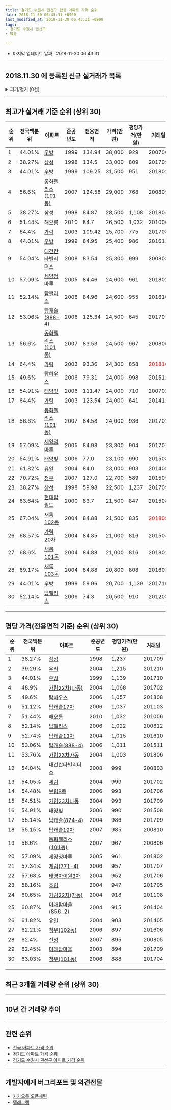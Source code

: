 ```yaml
---
title: 경기도 수원시 권선구 탑동 아파트 가격 순위
date: 2018-11-30 06:43:31 +0900
last_modified_at: 2018-11-30 06:43:31 +0900
tags:
- 경기도 수원시 권선구
- 탑동

---
```


* 마지막 업데이트 날짜 : 2018-11-30 06:43:31

---

## 2018.11.30 에 등록된 신규 실거래가 목록

<details>
<summary>펴기/접기 (0건)</summary>
<div markdown="1">

|아파트|전국백분위|준공년도|전용면적|가격(만원)|평당가격(만원)|거래일|
|---|---|---|---|---|---|---|
|없음|||||||


</div>
</details>

---

## 최고가 실거래 기준 순위 (상위 30)


|순위|전국백분위|아파트|준공년도|전용면적|가격(만원)|평당가격(만원)|거래일|
|---|---|---|---|---|---|---|---|
|1|44.01%|[우방](https://search.naver.com/search.naver?query=%EA%B2%BD%EA%B8%B0%EB%8F%84+%EC%88%98%EC%9B%90%EC%8B%9C+%EA%B6%8C%EC%84%A0%EA%B5%AC+%ED%83%91%EB%8F%99+%EC%9A%B0%EB%B0%A9)|1999|134.94|38,000|929|200706|
|2|38.27%|[삼성](https://search.naver.com/search.naver?query=%EA%B2%BD%EA%B8%B0%EB%8F%84+%EC%88%98%EC%9B%90%EC%8B%9C+%EA%B6%8C%EC%84%A0%EA%B5%AC+%ED%83%91%EB%8F%99+%EC%82%BC%EC%84%B1)|1998|134.5|33,000|809|201709|
|3|44.01%|[우방](https://search.naver.com/search.naver?query=%EA%B2%BD%EA%B8%B0%EB%8F%84+%EC%88%98%EC%9B%90%EC%8B%9C+%EA%B6%8C%EC%84%A0%EA%B5%AC+%ED%83%91%EB%8F%99+%EC%9A%B0%EB%B0%A9)|1999|109.25|31,500|951|201802|
|4|56.6%|[동화펠리스(101동)](https://search.naver.com/search.naver?query=%EA%B2%BD%EA%B8%B0%EB%8F%84+%EC%88%98%EC%9B%90%EC%8B%9C+%EA%B6%8C%EC%84%A0%EA%B5%AC+%ED%83%91%EB%8F%99+%EB%8F%99%ED%99%94%ED%8E%A0%EB%A6%AC%EC%8A%A4%28101%EB%8F%99%29)|2007|124.58|29,000|768|200805|
|5|38.27%|[삼성](https://search.naver.com/search.naver?query=%EA%B2%BD%EA%B8%B0%EB%8F%84+%EC%88%98%EC%9B%90%EC%8B%9C+%EA%B6%8C%EC%84%A0%EA%B5%AC+%ED%83%91%EB%8F%99+%EC%82%BC%EC%84%B1)|1998|84.87|28,500|1,108|201804|
|6|51.44%|[해오름](https://search.naver.com/search.naver?query=%EA%B2%BD%EA%B8%B0%EB%8F%84+%EC%88%98%EC%9B%90%EC%8B%9C+%EA%B6%8C%EC%84%A0%EA%B5%AC+%ED%83%91%EB%8F%99+%ED%95%B4%EC%98%A4%EB%A6%84)|2010|84.7|26,500|1,032|201006|
|7|64.4%|[가림](https://search.naver.com/search.naver?query=%EA%B2%BD%EA%B8%B0%EB%8F%84+%EC%88%98%EC%9B%90%EC%8B%9C+%EA%B6%8C%EC%84%A0%EA%B5%AC+%ED%83%91%EB%8F%99+%EA%B0%80%EB%A6%BC)|2003|109.42|25,700|775|201708|
|8|44.01%|[우방](https://search.naver.com/search.naver?query=%EA%B2%BD%EA%B8%B0%EB%8F%84+%EC%88%98%EC%9B%90%EC%8B%9C+%EA%B6%8C%EC%84%A0%EA%B5%AC+%ED%83%91%EB%8F%99+%EC%9A%B0%EB%B0%A9)|1999|84.95|25,400|986|201611|
|9|54.04%|[대건칸타빌리더스](https://search.naver.com/search.naver?query=%EA%B2%BD%EA%B8%B0%EB%8F%84+%EC%88%98%EC%9B%90%EC%8B%9C+%EA%B6%8C%EC%84%A0%EA%B5%AC+%ED%83%91%EB%8F%99+%EB%8C%80%EA%B1%B4%EC%B9%B8%ED%83%80%EB%B9%8C%EB%A6%AC%EB%8D%94%EC%8A%A4)|2008|83.54|25,300|999|200803|
|10|57.09%|[세양청마루](https://search.naver.com/search.naver?query=%EA%B2%BD%EA%B8%B0%EB%8F%84+%EC%88%98%EC%9B%90%EC%8B%9C+%EA%B6%8C%EC%84%A0%EA%B5%AC+%ED%83%91%EB%8F%99+%EC%84%B8%EC%96%91%EC%B2%AD%EB%A7%88%EB%A3%A8)|2005|84.46|24,600|961|201802|
|11|52.14%|[탑팰리스](https://search.naver.com/search.naver?query=%EA%B2%BD%EA%B8%B0%EB%8F%84+%EC%88%98%EC%9B%90%EC%8B%9C+%EA%B6%8C%EC%84%A0%EA%B5%AC+%ED%83%91%EB%8F%99+%ED%83%91%ED%8C%B0%EB%A6%AC%EC%8A%A4)|2006|84.96|24,600|955|201610|
|12|53.06%|[탑캐슬(888-4)](https://search.naver.com/search.naver?query=%EA%B2%BD%EA%B8%B0%EB%8F%84+%EC%88%98%EC%9B%90%EC%8B%9C+%EA%B6%8C%EC%84%A0%EA%B5%AC+%ED%83%91%EB%8F%99+%ED%83%91%EC%BA%90%EC%8A%AC%28888-4%29)|2006|125.34|24,500|645|201707|
|13|56.6%|[동화펠리스(101동)](https://search.naver.com/search.naver?query=%EA%B2%BD%EA%B8%B0%EB%8F%84+%EC%88%98%EC%9B%90%EC%8B%9C+%EA%B6%8C%EC%84%A0%EA%B5%AC+%ED%83%91%EB%8F%99+%EB%8F%99%ED%99%94%ED%8E%A0%EB%A6%AC%EC%8A%A4%28101%EB%8F%99%29)|2007|83.53|24,500|967|200806|
|14|64.4%|[가림](https://search.naver.com/search.naver?query=%EA%B2%BD%EA%B8%B0%EB%8F%84+%EC%88%98%EC%9B%90%EC%8B%9C+%EA%B6%8C%EC%84%A0%EA%B5%AC+%ED%83%91%EB%8F%99+%EA%B0%80%EB%A6%BC)|2003|93.36|24,300|858|<span style="color:red">201810</span>|
|15|49.6%|[탑하우스](https://search.naver.com/search.naver?query=%EA%B2%BD%EA%B8%B0%EB%8F%84+%EC%88%98%EC%9B%90%EC%8B%9C+%EA%B6%8C%EC%84%A0%EA%B5%AC+%ED%83%91%EB%8F%99+%ED%83%91%ED%95%98%EC%9A%B0%EC%8A%A4)|2006|79.31|24,000|998|201511|
|16|54.91%|[태양빛](https://search.naver.com/search.naver?query=%EA%B2%BD%EA%B8%B0%EB%8F%84+%EC%88%98%EC%9B%90%EC%8B%9C+%EA%B6%8C%EC%84%A0%EA%B5%AC+%ED%83%91%EB%8F%99+%ED%83%9C%EC%96%91%EB%B9%9B)|2006|111.47|24,000|710|200702|
|17|64.4%|[가림](https://search.naver.com/search.naver?query=%EA%B2%BD%EA%B8%B0%EB%8F%84+%EC%88%98%EC%9B%90%EC%8B%9C+%EA%B6%8C%EC%84%A0%EA%B5%AC+%ED%83%91%EB%8F%99+%EA%B0%80%EB%A6%BC)|2003|123.54|24,000|641|201411|
|18|56.6%|[동화펠리스(101동)](https://search.naver.com/search.naver?query=%EA%B2%BD%EA%B8%B0%EB%8F%84+%EC%88%98%EC%9B%90%EC%8B%9C+%EA%B6%8C%EC%84%A0%EA%B5%AC+%ED%83%91%EB%8F%99+%EB%8F%99%ED%99%94%ED%8E%A0%EB%A6%AC%EC%8A%A4%28101%EB%8F%99%29)|2007|84.58|24,000|936|201702|
|19|57.09%|[세양청마루](https://search.naver.com/search.naver?query=%EA%B2%BD%EA%B8%B0%EB%8F%84+%EC%88%98%EC%9B%90%EC%8B%9C+%EA%B6%8C%EC%84%A0%EA%B5%AC+%ED%83%91%EB%8F%99+%EC%84%B8%EC%96%91%EC%B2%AD%EB%A7%88%EB%A3%A8)|2005|84.98|23,300|904|201707|
|20|54.91%|[태양빛](https://search.naver.com/search.naver?query=%EA%B2%BD%EA%B8%B0%EB%8F%84+%EC%88%98%EC%9B%90%EC%8B%9C+%EA%B6%8C%EC%84%A0%EA%B5%AC+%ED%83%91%EB%8F%99+%ED%83%9C%EC%96%91%EB%B9%9B)|2006|77.0|23,100|990|201508|
|21|61.82%|[유일](https://search.naver.com/search.naver?query=%EA%B2%BD%EA%B8%B0%EB%8F%84+%EC%88%98%EC%9B%90%EC%8B%9C+%EA%B6%8C%EC%84%A0%EA%B5%AC+%ED%83%91%EB%8F%99+%EC%9C%A0%EC%9D%BC)|2004|84.0|23,000|903|201405|
|22|70.72%|[청우](https://search.naver.com/search.naver?query=%EA%B2%BD%EA%B8%B0%EB%8F%84+%EC%88%98%EC%9B%90%EC%8B%9C+%EA%B6%8C%EC%84%A0%EA%B5%AC+%ED%83%91%EB%8F%99+%EC%B2%AD%EC%9A%B0)|2007|127.0|22,700|589|201505|
|23|38.27%|[삼성](https://search.naver.com/search.naver?query=%EA%B2%BD%EA%B8%B0%EB%8F%84+%EC%88%98%EC%9B%90%EC%8B%9C+%EA%B6%8C%EC%84%A0%EA%B5%AC+%ED%83%91%EB%8F%99+%EC%82%BC%EC%84%B1)|1998|59.98|22,500|1,237|201709|
|24|63.64%|[현대탑월드](https://search.naver.com/search.naver?query=%EA%B2%BD%EA%B8%B0%EB%8F%84+%EC%88%98%EC%9B%90%EC%8B%9C+%EA%B6%8C%EC%84%A0%EA%B5%AC+%ED%83%91%EB%8F%99+%ED%98%84%EB%8C%80%ED%83%91%EC%9B%94%EB%93%9C)|2000|83.7|21,500|847|201508|
|25|67.04%|[새롬102동](https://search.naver.com/search.naver?query=%EA%B2%BD%EA%B8%B0%EB%8F%84+%EC%88%98%EC%9B%90%EC%8B%9C+%EA%B6%8C%EC%84%A0%EA%B5%AC+%ED%83%91%EB%8F%99+%EC%83%88%EB%A1%AC102%EB%8F%99)|2004|84.88|21,500|835|<span style="color:red">201809</span>|
|26|68.57%|[가림20차](https://search.naver.com/search.naver?query=%EA%B2%BD%EA%B8%B0%EB%8F%84+%EC%88%98%EC%9B%90%EC%8B%9C+%EA%B6%8C%EC%84%A0%EA%B5%AC+%ED%83%91%EB%8F%99+%EA%B0%80%EB%A6%BC20%EC%B0%A8)|2004|84.85|21,000|816|201504|
|27|68.6%|[새롬101동](https://search.naver.com/search.naver?query=%EA%B2%BD%EA%B8%B0%EB%8F%84+%EC%88%98%EC%9B%90%EC%8B%9C+%EA%B6%8C%EC%84%A0%EA%B5%AC+%ED%83%91%EB%8F%99+%EC%83%88%EB%A1%AC101%EB%8F%99)|2004|84.88|21,000|816|201801|
|28|69.17%|[새롬103동](https://search.naver.com/search.naver?query=%EA%B2%BD%EA%B8%B0%EB%8F%84+%EC%88%98%EC%9B%90%EC%8B%9C+%EA%B6%8C%EC%84%A0%EA%B5%AC+%ED%83%91%EB%8F%99+%EC%83%88%EB%A1%AC103%EB%8F%99)|2004|84.88|20,800|808|201607|
|29|44.01%|[우방](https://search.naver.com/search.naver?query=%EA%B2%BD%EA%B8%B0%EB%8F%84+%EC%88%98%EC%9B%90%EC%8B%9C+%EA%B6%8C%EC%84%A0%EA%B5%AC+%ED%83%91%EB%8F%99+%EC%9A%B0%EB%B0%A9)|1999|59.96|20,700|1,139|201710|
|30|52.14%|[탑팰리스](https://search.naver.com/search.naver?query=%EA%B2%BD%EA%B8%B0%EB%8F%84+%EC%88%98%EC%9B%90%EC%8B%9C+%EA%B6%8C%EC%84%A0%EA%B5%AC+%ED%83%91%EB%8F%99+%ED%83%91%ED%8C%B0%EB%A6%AC%EC%8A%A4)|2006|74.3|20,500|910|201203|


---

## 평당 가격(전용면적 기준) 순위 (상위 30)


|순위|전국백분위|아파트|준공년도|평당가격(만원)|거래일|
|---|---|---|---|---|---|
|1|38.27%|[삼성](https://search.naver.com/search.naver?query=%EA%B2%BD%EA%B8%B0%EB%8F%84+%EC%88%98%EC%9B%90%EC%8B%9C+%EA%B6%8C%EC%84%A0%EA%B5%AC+%ED%83%91%EB%8F%99+%EC%82%BC%EC%84%B1)|1998|1,237|201709|
|2|39.29%|[우리](https://search.naver.com/search.naver?query=%EA%B2%BD%EA%B8%B0%EB%8F%84+%EC%88%98%EC%9B%90%EC%8B%9C+%EA%B6%8C%EC%84%A0%EA%B5%AC+%ED%83%91%EB%8F%99+%EC%9A%B0%EB%A6%AC)|2004|1,215|201210|
|3|44.01%|[우방](https://search.naver.com/search.naver?query=%EA%B2%BD%EA%B8%B0%EB%8F%84+%EC%88%98%EC%9B%90%EC%8B%9C+%EA%B6%8C%EC%84%A0%EA%B5%AC+%ED%83%91%EB%8F%99+%EC%9A%B0%EB%B0%A9)|1999|1,139|201710|
|4|48.9%|[가림22차(나동)](https://search.naver.com/search.naver?query=%EA%B2%BD%EA%B8%B0%EB%8F%84+%EC%88%98%EC%9B%90%EC%8B%9C+%EA%B6%8C%EC%84%A0%EA%B5%AC+%ED%83%91%EB%8F%99+%EA%B0%80%EB%A6%BC22%EC%B0%A8%28%EB%82%98%EB%8F%99%29)|2004|1,068|201702|
|5|49.6%|[탑하우스](https://search.naver.com/search.naver?query=%EA%B2%BD%EA%B8%B0%EB%8F%84+%EC%88%98%EC%9B%90%EC%8B%9C+%EA%B6%8C%EC%84%A0%EA%B5%AC+%ED%83%91%EB%8F%99+%ED%83%91%ED%95%98%EC%9A%B0%EC%8A%A4)|2006|1,057|201808|
|6|51.12%|[탑캐슬17차](https://search.naver.com/search.naver?query=%EA%B2%BD%EA%B8%B0%EB%8F%84+%EC%88%98%EC%9B%90%EC%8B%9C+%EA%B6%8C%EC%84%A0%EA%B5%AC+%ED%83%91%EB%8F%99+%ED%83%91%EC%BA%90%EC%8A%AC17%EC%B0%A8)|2006|1,037|201103|
|7|51.44%|[해오름](https://search.naver.com/search.naver?query=%EA%B2%BD%EA%B8%B0%EB%8F%84+%EC%88%98%EC%9B%90%EC%8B%9C+%EA%B6%8C%EC%84%A0%EA%B5%AC+%ED%83%91%EB%8F%99+%ED%95%B4%EC%98%A4%EB%A6%84)|2010|1,032|201006|
|8|52.14%|[탑팰리스](https://search.naver.com/search.naver?query=%EA%B2%BD%EA%B8%B0%EB%8F%84+%EC%88%98%EC%9B%90%EC%8B%9C+%EA%B6%8C%EC%84%A0%EA%B5%AC+%ED%83%91%EB%8F%99+%ED%83%91%ED%8C%B0%EB%A6%AC%EC%8A%A4)|2006|1,022|200612|
|9|52.74%|[탑캐슬13차](https://search.naver.com/search.naver?query=%EA%B2%BD%EA%B8%B0%EB%8F%84+%EC%88%98%EC%9B%90%EC%8B%9C+%EA%B6%8C%EC%84%A0%EA%B5%AC+%ED%83%91%EB%8F%99+%ED%83%91%EC%BA%90%EC%8A%AC13%EC%B0%A8)|2004|1,015|201610|
|10|53.06%|[탑캐슬(888-4)](https://search.naver.com/search.naver?query=%EA%B2%BD%EA%B8%B0%EB%8F%84+%EC%88%98%EC%9B%90%EC%8B%9C+%EA%B6%8C%EC%84%A0%EA%B5%AC+%ED%83%91%EB%8F%99+%ED%83%91%EC%BA%90%EC%8A%AC%28888-4%29)|2006|1,011|201511|
|11|53.76%|[가림23차가동](https://search.naver.com/search.naver?query=%EA%B2%BD%EA%B8%B0%EB%8F%84+%EC%88%98%EC%9B%90%EC%8B%9C+%EA%B6%8C%EC%84%A0%EA%B5%AC+%ED%83%91%EB%8F%99+%EA%B0%80%EB%A6%BC23%EC%B0%A8%EA%B0%80%EB%8F%99)|2004|1,003|201806|
|12|54.04%|[대건칸타빌리더스](https://search.naver.com/search.naver?query=%EA%B2%BD%EA%B8%B0%EB%8F%84+%EC%88%98%EC%9B%90%EC%8B%9C+%EA%B6%8C%EC%84%A0%EA%B5%AC+%ED%83%91%EB%8F%99+%EB%8C%80%EA%B1%B4%EC%B9%B8%ED%83%80%EB%B9%8C%EB%A6%AC%EB%8D%94%EC%8A%A4)|2008|999|200803|
|13|54.05%|[세림](https://search.naver.com/search.naver?query=%EA%B2%BD%EA%B8%B0%EB%8F%84+%EC%88%98%EC%9B%90%EC%8B%9C+%EA%B6%8C%EC%84%A0%EA%B5%AC+%ED%83%91%EB%8F%99+%EC%84%B8%EB%A6%BC)|2004|999|201702|
|14|54.48%|[보림B동](https://search.naver.com/search.naver?query=%EA%B2%BD%EA%B8%B0%EB%8F%84+%EC%88%98%EC%9B%90%EC%8B%9C+%EA%B6%8C%EC%84%A0%EA%B5%AC+%ED%83%91%EB%8F%99+%EB%B3%B4%EB%A6%BCB%EB%8F%99)|2006|993|201706|
|15|54.51%|[가림23차나동](https://search.naver.com/search.naver?query=%EA%B2%BD%EA%B8%B0%EB%8F%84+%EC%88%98%EC%9B%90%EC%8B%9C+%EA%B6%8C%EC%84%A0%EA%B5%AC+%ED%83%91%EB%8F%99+%EA%B0%80%EB%A6%BC23%EC%B0%A8%EB%82%98%EB%8F%99)|2004|993|201709|
|16|54.91%|[태양빛](https://search.naver.com/search.naver?query=%EA%B2%BD%EA%B8%B0%EB%8F%84+%EC%88%98%EC%9B%90%EC%8B%9C+%EA%B6%8C%EC%84%A0%EA%B5%AC+%ED%83%91%EB%8F%99+%ED%83%9C%EC%96%91%EB%B9%9B)|2006|990|201508|
|17|55.14%|[탑캐슬(874-4)](https://search.naver.com/search.naver?query=%EA%B2%BD%EA%B8%B0%EB%8F%84+%EC%88%98%EC%9B%90%EC%8B%9C+%EA%B6%8C%EC%84%A0%EA%B5%AC+%ED%83%91%EB%8F%99+%ED%83%91%EC%BA%90%EC%8A%AC%28874-4%29)|2004|986|201709|
|18|55.15%|[탑캐슬19차](https://search.naver.com/search.naver?query=%EA%B2%BD%EA%B8%B0%EB%8F%84+%EC%88%98%EC%9B%90%EC%8B%9C+%EA%B6%8C%EC%84%A0%EA%B5%AC+%ED%83%91%EB%8F%99+%ED%83%91%EC%BA%90%EC%8A%AC19%EC%B0%A8)|2007|985|200810|
|19|56.6%|[동화펠리스(101동)](https://search.naver.com/search.naver?query=%EA%B2%BD%EA%B8%B0%EB%8F%84+%EC%88%98%EC%9B%90%EC%8B%9C+%EA%B6%8C%EC%84%A0%EA%B5%AC+%ED%83%91%EB%8F%99+%EB%8F%99%ED%99%94%ED%8E%A0%EB%A6%AC%EC%8A%A4%28101%EB%8F%99%29)|2007|967|200806|
|20|57.09%|[세양청마루](https://search.naver.com/search.naver?query=%EA%B2%BD%EA%B8%B0%EB%8F%84+%EC%88%98%EC%9B%90%EC%8B%9C+%EA%B6%8C%EC%84%A0%EA%B5%AC+%ED%83%91%EB%8F%99+%EC%84%B8%EC%96%91%EC%B2%AD%EB%A7%88%EB%A3%A8)|2005|961|201802|
|21|57.34%|[계림(771-4)](https://search.naver.com/search.naver?query=%EA%B2%BD%EA%B8%B0%EB%8F%84+%EC%88%98%EC%9B%90%EC%8B%9C+%EA%B6%8C%EC%84%A0%EA%B5%AC+%ED%83%91%EB%8F%99+%EA%B3%84%EB%A6%BC%28771-4%29)|2006|957|201707|
|22|57.68%|[태영아이원3차](https://search.naver.com/search.naver?query=%EA%B2%BD%EA%B8%B0%EB%8F%84+%EC%88%98%EC%9B%90%EC%8B%9C+%EA%B6%8C%EC%84%A0%EA%B5%AC+%ED%83%91%EB%8F%99+%ED%83%9C%EC%98%81%EC%95%84%EC%9D%B4%EC%9B%903%EC%B0%A8)|2004|952|201706|
|23|58.16%|[효림](https://search.naver.com/search.naver?query=%EA%B2%BD%EA%B8%B0%EB%8F%84+%EC%88%98%EC%9B%90%EC%8B%9C+%EA%B6%8C%EC%84%A0%EA%B5%AC+%ED%83%91%EB%8F%99+%ED%9A%A8%EB%A6%BC)|2004|947|201705|
|24|60.65%|[가림22차(가동)](https://search.naver.com/search.naver?query=%EA%B2%BD%EA%B8%B0%EB%8F%84+%EC%88%98%EC%9B%90%EC%8B%9C+%EA%B6%8C%EC%84%A0%EA%B5%AC+%ED%83%91%EB%8F%99+%EA%B0%80%EB%A6%BC22%EC%B0%A8%28%EA%B0%80%EB%8F%99%29)|2004|918|201108|
|25|60.87%|[미래탑마을(856-2)](https://search.naver.com/search.naver?query=%EA%B2%BD%EA%B8%B0%EB%8F%84+%EC%88%98%EC%9B%90%EC%8B%9C+%EA%B6%8C%EC%84%A0%EA%B5%AC+%ED%83%91%EB%8F%99+%EB%AF%B8%EB%9E%98%ED%83%91%EB%A7%88%EC%9D%84%28856-2%29)|2004|915|201404|
|26|61.82%|[유일](https://search.naver.com/search.naver?query=%EA%B2%BD%EA%B8%B0%EB%8F%84+%EC%88%98%EC%9B%90%EC%8B%9C+%EA%B6%8C%EC%84%A0%EA%B5%AC+%ED%83%91%EB%8F%99+%EC%9C%A0%EC%9D%BC)|2004|903|201405|
|27|62.21%|[청우(102동)](https://search.naver.com/search.naver?query=%EA%B2%BD%EA%B8%B0%EB%8F%84+%EC%88%98%EC%9B%90%EC%8B%9C+%EA%B6%8C%EC%84%A0%EA%B5%AC+%ED%83%91%EB%8F%99+%EC%B2%AD%EC%9A%B0%28102%EB%8F%99%29)|2006|897|201606|
|28|62.4%|[신성](https://search.naver.com/search.naver?query=%EA%B2%BD%EA%B8%B0%EB%8F%84+%EC%88%98%EC%9B%90%EC%8B%9C+%EA%B6%8C%EC%84%A0%EA%B5%AC+%ED%83%91%EB%8F%99+%EC%8B%A0%EC%84%B1)|2007|895|200805|
|29|62.45%|[미래탑마을](https://search.naver.com/search.naver?query=%EA%B2%BD%EA%B8%B0%EB%8F%84+%EC%88%98%EC%9B%90%EC%8B%9C+%EA%B6%8C%EC%84%A0%EA%B5%AC+%ED%83%91%EB%8F%99+%EB%AF%B8%EB%9E%98%ED%83%91%EB%A7%88%EC%9D%84)|2003|894|201709|
|30|63.03%|[청우(101동)](https://search.naver.com/search.naver?query=%EA%B2%BD%EA%B8%B0%EB%8F%84+%EC%88%98%EC%9B%90%EC%8B%9C+%EA%B6%8C%EC%84%A0%EA%B5%AC+%ED%83%91%EB%8F%99+%EC%B2%AD%EC%9A%B0%28101%EB%8F%99%29)|2006|888|201704|


---

## 최근 3개월 거래량 순위 (상위 30)


<div style="width:100%;">
    <canvas id="deal_count_ranking" height="250"></canvas>
</div>


<script>
new Chart(document.getElementById("deal_count_ranking"), {
    type: 'horizontalBar',
    data: {
        labels: ['삼성', '우방', '현대탑월드', '해오름', '새롬102동', '우리3차', '청우(102동)', '가림'],
        datasets: [{
            label: '실거래 수',
            data: [3, 3, 2, 2, 1, 1, 1, 1],
            borderColor: "rgba(255, 0, 128, 1)",
            backgroundColor: "rgba(255, 0, 128, 0.5)",
            fill: false,
        }]
    },
    options: {
        responsive: true,
        title: {
            display: true,
            text: '최근 3개월 거래량 순위'
        },
        tooltips: {
            mode: 'index',
            intersect: false,
            callbacks: {
                title: function(tooltipItems, data) {
                    return "실거래 수:";
                },
                label: function(tooltipItem, data) {
                    return data.labels[tooltipItem.index] + ": " + tooltipItem.xLabel;
                }
            }
        },
        hover: {
            mode: 'nearest',
            intersect: true
        },
        scales: {
            xAxes: [{
                display: true,
                scaleLabel: {
                    display: true,
                    labelString: '실거래 수'
                },
                ticks: {
                    suggestedMin: 0,
                }
            }],
            yAxes: [{
                display: true,
                ticks: {
                    autoSkip: false,
                    callback: function(value, index, values) {
                        if (value.length > 15)
                            return value.substr(0, 13) + "...";
                        else
                            return value;
                    }
                },
                scaleLabel: {
                    display: false,
                }
            }]
        }
    }
});

</script>


---

## 10년 간 거래량 추이


<div style="width:100%;">
    <canvas id="deal_progress" height="250"></canvas>
</div>

<script>
new Chart(document.getElementById("deal_progress"), {
    type: 'line',
    data: {
        labels: ['200811','200812','200901','200902','200903','200904','200905','200906','200907','200908','200909','200910','200911','200912','201001','201002','201003','201004','201005','201006','201007','201008','201009','201010','201011','201012','201101','201102','201103','201104','201105','201106','201107','201108','201109','201110','201111','201112','201201','201202','201203','201204','201205','201206','201207','201208','201209','201210','201211','201212','201301','201302','201303','201304','201305','201306','201307','201308','201309','201310','201311','201312','201401','201402','201403','201404','201405','201406','201407','201408','201409','201410','201411','201412','201501','201502','201503','201504','201505','201506','201507','201508','201509','201510','201511','201512','201601','201602','201603','201604','201605','201606','201607','201608','201609','201610','201611','201612','201701','201702','201703','201704','201705','201706','201707','201708','201709','201710','201711','201712','201801','201802','201803','201804','201805','201806','201807','201808','201809','201810','201811'],
        datasets: [{
            label: '실거래 수',
            pointRadius: 1,
            data: [5, 3, 3, 6, 7, 13, 13, 10, 14, 19, 18, 6, 6, 6, 7, 12, 20, 10, 9, 13, 13, 10, 12, 15, 16, 14, 17, 19, 22, 17, 11, 11, 13, 15, 16, 9, 7, 10, 3, 11, 15, 12, 10, 2, 9, 8, 11, 7, 4, 7, 6, 8, 11, 11, 15, 10, 6, 12, 12, 13, 10, 10, 10, 17, 10, 13, 16, 17, 10, 9, 13, 18, 15, 4, 10, 15, 27, 17, 13, 10, 11, 10, 12, 12, 4, 7, 9, 7, 7, 12, 13, 6, 8, 7, 11, 16, 14, 4, 3, 9, 11, 10, 20, 18, 8, 14, 14, 4, 9, 6, 4, 7, 13, 10, 9, 7, 5, 8, 5, 7, 2],
            borderColor: "rgba(255, 201, 14, 1)",
            backgroundColor: "rgba(255, 201, 14, 0.5)",
            fill: true,
        }]
    },
    options: {
        responsive: true,
        title: {
            display: true,
            text: '10년간 거래량 추이'
        },
        tooltips: {
            mode: 'index',
            intersect: false,
        },
        hover: {
            mode: 'nearest',
            intersect: true
        },
        scales: {
            xAxes: [{
                display: true,
                scaleLabel: {
                    display: true,
                    labelString: '년/월'
                }
            }],
            yAxes: [{
                display: true,
                ticks: {
                    suggestedMin: 0,
                },
                scaleLabel: {
                    display: true,
                    labelString: '실거래 수'
                }
            }]
        }
    }
});

</script>


---

## 관련 순위

- [전국 아파트 가격 순위](https://inasie.github.io/apt-ranking/전국)
- [경기도 아파트 가격 순위](https://inasie.github.io/apt-ranking/경기도)
- [경기도 수원시 권선구 아파트 가격 순위](https://inasie.github.io/apt-ranking/경기도-수원시-권선구)


---

## 개발자에게 버그리포트 및 의견전달

- [카카오톡 오픈채팅](https://open.kakao.com/o/gLJUAP4)
- [텔레그램](https://t.me/inasie)

